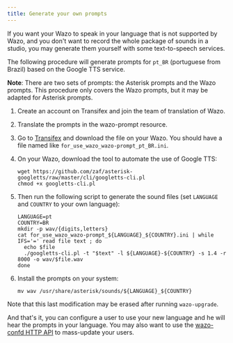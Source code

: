 ```yaml
---
title: Generate your own prompts
---
```


If you want your Wazo to speak in your language that is not supported by Wazo, and you don't want to
record the whole package of sounds in a studio, you may generate them yourself with some
text-to-speech services.

The following procedure will generate prompts for `pt_BR` (portuguese from Brazil) based on the
Google TTS service.

**Note**: There are two sets of prompts: the Asterisk prompts and the Wazo prompts. This procedure
only covers the Wazo prompts, but it may be adapted for Asterisk prompts.

1.  Create an account on Transifex and join the team of translation of Wazo.
2.  Translate the prompts in the wazo-prompt resource.
3.  Go to [Transifex](https://www.transifex.com/wazo/wazo) and download the file on your Wazo. You should have
    a file named like `for_use_wazo_wazo-prompt_pt_BR.ini`.
4.  On your Wazo, download the tool to automate the use of Google TTS:

    ```shell
    wget https://github.com/zaf/asterisk-googletts/raw/master/cli/googletts-cli.pl
    chmod +x googletts-cli.pl
    ```

5.  Then run the following script to generate the sound files (set `LANGUAGE` and `COUNTRY` to your
    own language):

    ```shell
    LANGUAGE=pt
    COUNTRY=BR
    mkdir -p wav/{digits,letters}
    cat for_use_wazo_wazo-prompt_${LANGUAGE}_${COUNTRY}.ini | while IFS='=' read file text ; do
      echo $file
      ./googletts-cli.pl -t "$text" -l ${LANGUAGE}-${COUNTRY} -s 1.4 -r 8000 -o wav/$file.wav
    done
    ```

6.  Install the prompts on your system:

    ```shell
    mv wav /usr/share/asterisk/sounds/${LANGUAGE}_${COUNTRY}
    ```

Note that this last modification may be erased after running `wazo-upgrade`.

And that's it, you can configure a user to use your new language and he will hear the prompts in
your language. You may also want to use the
[wazo-confd HTTP API](/uc-doc/administration/users/csv_import) to mass-update your users.
